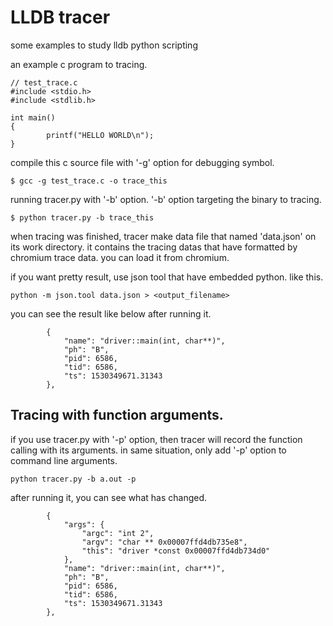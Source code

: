 # LLDB tracer
some examples to study lldb python scripting

an example c program to tracing. 

```
// test_trace.c
#include <stdio.h>
#include <stdlib.h>

int main()
{
        printf("HELLO WORLD\n");
}
```

compile this c source file with '-g' option for debugging symbol. 

```
$ gcc -g test_trace.c -o trace_this
```

running tracer.py with '-b' option. 
'-b' option targeting the binary to tracing. 

```
$ python tracer.py -b trace_this
```
when tracing was finished, tracer make data file that named 'data.json' on its work directory. it contains the tracing datas that have formatted by chromium trace data. you can load it from chromium. 

if you want pretty result, use json tool that have embedded python. like this.
```
python -m json.tool data.json > <output_filename>
```

you can see the result like below after running it.
```
        {
            "name": "driver::main(int, char**)",
            "ph": "B",
            "pid": 6586,
            "tid": 6586,
            "ts": 1530349671.31343
        },

```


## Tracing with function arguments. 

if you use tracer.py with '-p' option, then tracer will record the function calling with its arguments. in same situation, only add '-p' option to command line arguments.

```
python tracer.py -b a.out -p 
```

after running it, you can see what has changed. 

```
        {
            "args": {
                "argc": "int 2",
                "argv": "char ** 0x00007ffd4db735e8",
                "this": "driver *const 0x00007ffd4db734d0"
            },
            "name": "driver::main(int, char**)",
            "ph": "B",
            "pid": 6586,
            "tid": 6586,
            "ts": 1530349671.31343
        },

```


